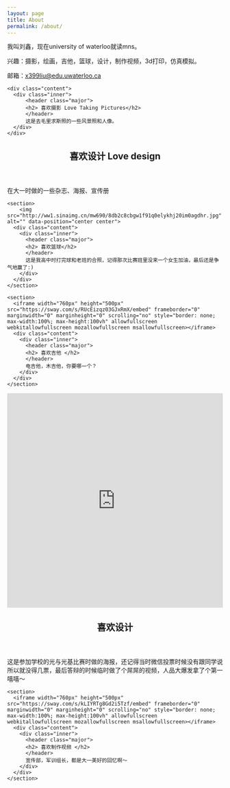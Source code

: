 ```yaml
---
layout: page
title: About
permalink: /about/
---
```

我叫刘鑫，现在university of waterloo就读mns。

兴趣：摄影，绘画，吉他，篮球，设计，制作视频，3d打印，仿真模拟。

邮箱：x399liu@edu.uwaterloo.ca

<div class="swiper-container">
        <div class="swiper-wrapper">
            <div class="swiper-slide" style="background-image:url(http://ww2.sinaimg.cn/mw690/8db2c8cbgw1f4mu1zjvo4j20q90higqh.jpg)"></div>
            <div class="swiper-slide" style="background-image:url(http://ww2.sinaimg.cn/mw690/8db2c8cbgw1f4mu1uehx2j20q90hiap2.jpg)"></div>
            <div class="swiper-slide" style="background-image:url(http://ww4.sinaimg.cn/mw690/8db2c8cbgw1f4mu1t93tdj20q90hitit.jpg)"></div>
            <div class="swiper-slide" style="background-image:url(http://ww2.sinaimg.cn/mw690/8db2c8cbgw1f4mu1vfp9cj20q90hi787.jpg)"></div>
            <div class="swiper-slide" style="background-image:url(http://ww1.sinaimg.cn/mw690/8db2c8cbgw1f4mu1wgduqj20q90hin16.jpg)"></div>
            <div class="swiper-slide" style="background-image:url(http://ww1.sinaimg.cn/mw690/8db2c8cbgw1f4mu1vxt9tj20q90hiq6p.jpg)"></div>
            <div class="swiper-slide" style="background-image:url(http://ww2.sinaimg.cn/mw690/8db2c8cbgw1f91oao6j7yj21kw11x4dd.jpg)"></div>
            <div class="swiper-slide" style="background-image:url(http://ww4.sinaimg.cn/mw690/8db2c8cbgw1f4mu1rpkydj20q90hidki.jpg)"></div>
            <div class="swiper-slide" style="background-image:url(http://ww3.sinaimg.cn/mw690/8db2c8cbgw1f4mu1r8pdmj20q90hin1g.jpg)"></div>
            <div class="swiper-slide" style="background-image:url(http://ww1.sinaimg.cn/mw690/8db2c8cbgw1f4mu1qtpjqj20q90hijux.jpg)"></div>
            <div class="swiper-slide" style="background-image:url(http://ww1.sinaimg.cn/mw690/8db2c8cbgw1f4mu1ol153j20wt0lv0zv.jpg)"></div>
            <div class="swiper-slide" style="background-image:url(http://ww3.sinaimg.cn/mw690/8db2c8cbgw1f4mu1mszz0j20q90hijwi.jpg)"></div>
            <div class="swiper-slide" style="background-image:url(http://ww1.sinaimg.cn/mw690/8db2c8cbgw1f4mu1m30j5j20q90hidkr.jpg)"></div>
            <div class="swiper-slide" style="background-image:url(http://ww4.sinaimg.cn/mw690/8db2c8cbgw1f4mu25ykqbj20q913etdt.jpg)"></div>
            <div class="swiper-slide" style="background-image:url(http://ww4.sinaimg.cn/mw690/8db2c8cbgw1f91oagg11uj21kw2dcnp3.jpg)"></div>
  </div>
  <div class="swiper-pagination"></div>
</div>

<script src="/assets/js/swiper.min.js"></script>

<script>
var swiper = new Swiper('.swiper-container', {
        pagination: '.swiper-pagination',
        effect: 'coverflow',
        grabCursor: true,
        centeredSlides: true,
        slidesPerView: 'auto',
        coverflow: {
            rotate: 50,
            stretch: 0,
            depth: 100,
            modifier: 1,
            slideShadows : true
        }
    });
</script>
<!-- 模块1文字 -->
    <div class="content">
      <div class="inner">
          <header class="major">
          <h2> 喜欢摄影 Love Taking Pictures</h2>
          </header>
          这是去毛里求斯照的一些风景照和人像。
      </div>
    </div>
</section>


<!-- 模块2 -->
<section>
<!-- 模块2媒体 -->
<div class="swiper-container">
    <div class="swiper-wrapper">
            <div class="swiper-slide" style="background-image:url(http://ww4.sinaimg.cn/mw690/8db2c8cbgw1f9b0uptfr6j21kw29xu0x.jpg)"></div>
            <div class="swiper-slide" style="background-image:url(http://ww2.sinaimg.cn/mw690/8db2c8cbgw1f9b0uuft9wj21kw29xx6g.jpg)"></div>
            <div class="swiper-slide" style="background-image:url(http://ww3.sinaimg.cn/mw690/8db2c8cbgw1f9b0xdu7zuj20sv150tm0.jpg)"></div>
            <div class="swiper-slide" style="background-image:url(http://ww4.sinaimg.cn/mw690/8db2c8cbgw1f9b0udh6lyj20sv151wz1.jpg)"></div>
            <div class="swiper-slide" style="background-image:url(http://ww4.sinaimg.cn/mw690/8db2c8cbgw1f9b0bydgb8j20yf1cqtwe.jpg)"></div>
            <div class="swiper-slide" style="background-image:url(http://ww3.sinaimg.cn/mw690/8db2c8cbgw1f9b0bu1y0qj20yf1cqqrh.jpg)"></div>
            <div class="swiper-slide" style="background-image:url(http://ww4.sinaimg.cn/mw690/8db2c8cbgw1f9b0uk523cj20yf1cqqii.jpg)"></div>
            <div class="swiper-slide" style="background-image:url(http://ww1.sinaimg.cn/mw690/8db2c8cbgw1f9b0uyu2pqj20qo0jxmz5.jpg)"></div>
            <div class="swiper-slide" style="background-image:url(http://ww2.sinaimg.cn/mw690/8db2c8cbgw1f9b0uwnwgpj20jw0qogos.jpg)"></div>
            <div class="swiper-slide" style="background-image:url(http://ww1.sinaimg.cn/mw690/8db2c8cbgw1f9b0x12rqpj21cq0yf15j.jpg)"></div>
            <div class="swiper-slide" style="background-image:url(http://ww2.sinaimg.cn/mw690/8db2c8cbgw1f9b0x3v9g0j21cq0yfqe4.jpg)"></div>
            <div class="swiper-slide" style="background-image:url(http://ww1.sinaimg.cn/mw690/8db2c8cbgw1f9b0x8hzd3j21cq0yftp2.jpg)"></div>
            <div class="swiper-slide" style="background-image:url(http://ww1.sinaimg.cn/mw690/8db2c8cbgw1f9b0xb4p0rj21cq0yf44b.jpg)"></div>
    </div>
    <div class="swiper-pagination"></div>
</div>


<script src="/assets/js/swiper.min.js"></script>
<script>
var swiper = new Swiper('.swiper-container', {
        pagination: '.swiper-pagination',
        effect: 'coverflow',
        grabCursor: true,
        centeredSlides: true,
        slidesPerView: 'auto',
        coverflow: {
            rotate: 50,
            stretch: 0,
            depth: 100,
            modifier: 1,
            slideShadows : true
        }
    });
</script>
<!-- 模块2文字 -->
<div class="content">
        <div class="inner">
          <header class="major">
          <h2 style="floatright;"> 喜欢设计 Love design </h2>
          </header>
          在大一时做的一些杂志、海报、宣传册
</div>
      </div>
    </section>


<!-- 不分左右样式 --> 
<!--  <section id="one"> 
    <div class="inner">
    <header class="major">
    小标题1
    </header>
    <p>我叫刘鑫，一个默默无闻的单身好青年，理想是做一个浪漫科研狗。</p>
    </div><p></p>
  </section><p></p>
-->
    
 <!-- 模块3 --> 
    <section>
        <img src="http://ww1.sinaimg.cn/mw690/8db2c8cbgw1f91q0elykhj20im0agdhr.jpg" alt="" data-position="center center">
      <div class="content">
        <div class="inner">
          <header class="major">
          <h2> 喜欢篮球</h2>
          </header>
          这是我高中时打完球和老班的合照，记得那次比赛班里没来一个女生加油，最后还是争气地赢了:)
        </div>
      </div>
    </section>
 <!-- 模块4 --> 
    <section>
      <iframe width="760px" height="500px" src="https://sway.com/s/RUcEizqz03GJxRmX/embed" frameborder="0" marginwidth="0" marginheight="0" scrolling="no" style="border: none; max-width:100%; max-height:100vh" allowfullscreen webkitallowfullscreen mozallowfullscreen msallowfullscreen></iframe>
      <div class="content">
        <div class="inner">
          <header class="major">
          <h2> 喜欢吉他 </h2>
          </header>
          电吉他，木吉他，你要哪一个？
        </div>
      </div>
    </section>

 <!-- 模块5 --> 
<section>
      <iframe width="760px" height="500px" src="https://sway.com/s/8CsBDymPwIEAei84/embed" frameborder="0" marginwidth="0" marginheight="0" scrolling="no" style="border: none; max-width:100%; max-height:100vh" allowfullscreen webkitallowfullscreen mozallowfullscreen msallowfullscreen></iframe>
      <div class="content">
        <div class="inner">
          <header class="major">
          <h2> 喜欢设计 </h2>
          </header>
          这是参加学校的光与光基比赛时做的海报，还记得当时微信投票时候没有跟同学说所以就没得几票，最后答辩的时候临时做了个屌屌的视频，人品大爆发拿了个第一嘻嘻～
        </div>
      </div>
    </section>
    
 <!-- 模块6 --> 
    <section>
      <iframe width="760px" height="500px" src="https://sway.com/s/kLIYRTg8Gd2i5Tzf/embed" frameborder="0" marginwidth="0" marginheight="0" scrolling="no" style="border: none; max-width:100%; max-height:100vh" allowfullscreen webkitallowfullscreen mozallowfullscreen msallowfullscreen></iframe>
      <div class="content">
        <div class="inner">
          <header class="major">
          <h2> 喜欢制作视频 </h2>
          </header>
          宣传部，军训组长，都是大一美好的回忆啊～
        </div>
      </div>
    </section>